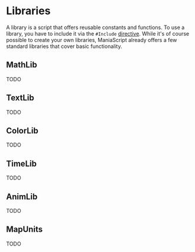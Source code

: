 # Libraries
A library is a script that offers reusable constants and functions. To use a library, you have to include it via the `#Include` [directive](/advanced/directives.html#include). While it's of course possible to create your own libraries, ManiaScript already offers a few standard libraries that cover basic functionality.

## MathLib
TODO

## TextLib
TODO

## ColorLib
TODO

## TimeLib
TODO

## AnimLib
TODO

## MapUnits
TODO
